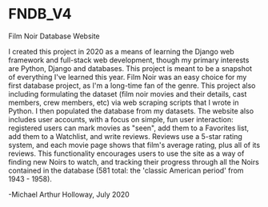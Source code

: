 # FNDB_V4
Film Noir Database Website

I created this project in 2020 as a means of learning the Django web framework and full-stack web development, though my primary interests are Python,
Django and databases. This project is meant to be a snapshot of everything I've learned this year. Film Noir was an easy choice for my first database project,
as I'm a long-time fan of the genre. This project also including formulating the dataset (film noir movies and their details, cast members, crew members, etc) via
web scraping scripts that I wrote in Python. I then populated the database from my datasets. The website also includes user accounts, with a focus on simple, fun
user interaction: registered users can mark movies as "seen", add them to a Favorites list, add them to a Watchlist, and write reviews. Reviews use a 5-star rating
system, and each movie page shows that film's average rating, plus all of its reviews. This functionality encourages users to use the site as a way of finding new
Noirs to watch, and tracking their progress through all the Noirs contained in the database (581 total: the 'classic American period' from 1943 - 1958).

-Michael Arthur Holloway, July 2020
